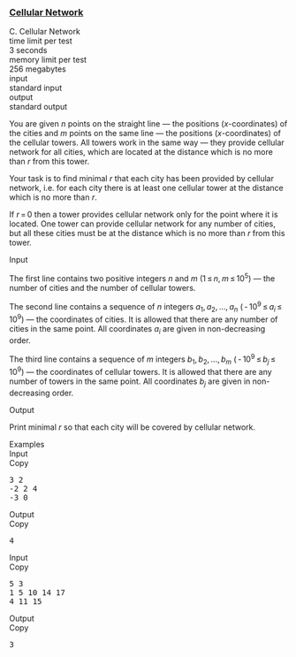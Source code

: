 <h3><a href="https://codeforces.com/contest/702/problem/C" target="_blank" rel="noopener noreferrer">Cellular Network</a></h3>
<div class="header"><div class="title">C. Cellular Network</div><div class="time-limit"><div class="property-title">time limit per test</div>3 seconds</div><div class="memory-limit"><div class="property-title">memory limit per test</div>256 megabytes</div><div class="input-file input-standard"><div class="property-title">input</div>standard input</div><div class="output-file output-standard"><div class="property-title">output</div>standard output</div></div><div><p>You are given <span class="tex-span"><i>n</i></span> points on the straight line — the positions (<span class="tex-span"><i>x</i></span>-coordinates) of the cities and <span class="tex-span"><i>m</i></span> points on the same line — the positions (<span class="tex-span"><i>x</i></span>-coordinates) of the cellular towers. All towers work in the same way — they provide cellular network for all cities, which are located at the distance which is no more than <span class="tex-span"><i>r</i></span> from this tower.</p><p>Your task is to find minimal <span class="tex-span"><i>r</i></span> that each city has been provided by cellular network, i.e. for each city there is at least one cellular tower at the distance which is no more than <span class="tex-span"><i>r</i></span>.</p><p>If <span class="tex-span"><i>r</i> = 0</span> then a tower provides cellular network only for the point where it is located. One tower can provide cellular network for any number of cities, but all these cities must be at the distance which is no more than <span class="tex-span"><i>r</i></span> from this tower.</p></div><div class="input-specification"><div class="section-title">Input</div><p>The first line contains two positive integers <span class="tex-span"><i>n</i></span> and <span class="tex-span"><i>m</i></span> (<span class="tex-span">1 ≤ <i>n</i>, <i>m</i> ≤ 10<sup class="upper-index">5</sup></span>) — the number of cities and the number of cellular towers.</p><p>The second line contains a sequence of <span class="tex-span"><i>n</i></span> integers <span class="tex-span"><i>a</i><sub class="lower-index">1</sub>, <i>a</i><sub class="lower-index">2</sub>, ..., <i>a</i><sub class="lower-index"><i>n</i></sub></span> (<span class="tex-span"> - 10<sup class="upper-index">9</sup> ≤ <i>a</i><sub class="lower-index"><i>i</i></sub> ≤ 10<sup class="upper-index">9</sup></span>) — the coordinates of cities. It is allowed that there are any number of cities in the same point. All coordinates <span class="tex-span"><i>a</i><sub class="lower-index"><i>i</i></sub></span> are given in non-decreasing order.</p><p>The third line contains a sequence of <span class="tex-span"><i>m</i></span> integers <span class="tex-span"><i>b</i><sub class="lower-index">1</sub>, <i>b</i><sub class="lower-index">2</sub>, ..., <i>b</i><sub class="lower-index"><i>m</i></sub></span> (<span class="tex-span"> - 10<sup class="upper-index">9</sup> ≤ <i>b</i><sub class="lower-index"><i>j</i></sub> ≤ 10<sup class="upper-index">9</sup></span>) — the coordinates of cellular towers. It is allowed that there are any number of towers in the same point. All coordinates <span class="tex-span"><i>b</i><sub class="lower-index"><i>j</i></sub></span> are given in non-decreasing order.</p></div><div class="output-specification"><div class="section-title">Output</div><p>Print minimal <span class="tex-span"><i>r</i></span> so that each city will be covered by cellular network.</p></div><div class="sample-tests"><div class="section-title">Examples</div><div class="sample-test"><div class="input"><div class="title">Input<div title="Copy" data-clipboard-target="#id008740430306053422" id="id0023981462663513653" class="input-output-copier">Copy</div></div><pre id="id008740430306053422">3 2<br>-2 2 4<br>-3 0<br></pre></div><div class="output"><div class="title">Output<div title="Copy" data-clipboard-target="#id006252762389910816" id="id009723935600357058" class="input-output-copier">Copy</div></div><pre id="id006252762389910816">4<br></pre></div><div class="input"><div class="title">Input<div title="Copy" data-clipboard-target="#id007853028261841158" id="id0017883242486411932" class="input-output-copier">Copy</div></div><pre id="id007853028261841158">5 3<br>1 5 10 14 17<br>4 11 15<br></pre></div><div class="output"><div class="title">Output<div title="Copy" data-clipboard-target="#id008450987621153775" id="id009392325905762724" class="input-output-copier">Copy</div></div><pre id="id008450987621153775">3<br></pre></div></div></div>